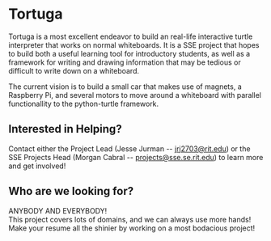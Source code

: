Tortuga
=======

Tortuga is a most excellent endeavor to build an real-life interactive turtle interpreter that works on normal whiteboards. It is a SSE project that hopes to build both a useful learning tool for introductory students, as well as a framework for writing and drawing information that may be tedious or difficult to write down on a whiteboard.

The current vision is to build a small car that makes use of magnets, a Raspberry Pi, and several motors to move around a whiteboard with parallel functionallity to the python-turtle framework.

Interested in Helping?
-------------------
Contact either the Project Lead (Jesse Jurman -- jrj2703@rit.edu) or the SSE Projects Head (Morgan Cabral -- projects@sse.se.rit.edu) to learn more and get involved!

Who are we looking for?
-------------------
ANYBODY AND EVERYBODY!  
This project covers lots of domains, and we can always use more hands! Make your resume all the shinier by working on a most bodacious project!
